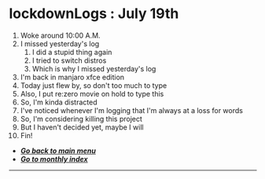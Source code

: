 # lockdownLogs : July 19th

1. Woke around 10:00 A.M.
2. I missed yesterday's log
   1. I did a stupid thing again
   2. I tried to switch distros
   3. Which is why I missed yesterday's log
3. I'm back in manjaro xfce edition
4. Today just flew by, so don't too much to type
5. Also, I put re:zero movie on hold to type this
6. So, I'm kinda distracted
7. I've noticed whenever I'm logging that I'm always at a loss for words
8. So, I'm considering killing this project
9. But I haven't decided yet, maybe I will
10. Fin!

- [**_Go back to main menu_**](../README.md)
- [**_Go to monthly index_**](index.md)

---
